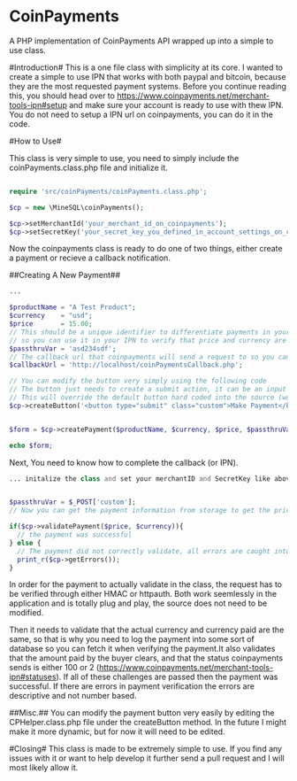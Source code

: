 # CoinPayments
A PHP implementation of CoinPayments API wrapped up into a simple to use class.



#Introduction#
This is a one file class with simplicity at its core. I wanted to create a simple to use IPN that works with both paypal and bitcoin, because they are the most requested payment systems. Before you continue reading this, you should head over to https://www.coinpayments.net/merchant-tools-ipn#setup and make sure your account is ready to use with thew IPN. You do not need to setup a IPN url on coinpayments, you can do it in the code. 

#How to Use#

This class is very simple to use, you need to simply include the coinPayments.class.php file and initialize it.

```php

require 'src/coinPayments/coinPayments.class.php';

$cp = new \MineSQL\coinPayments();

$cp->setMerchantId('your_merchant_id_on_coinpayments');
$cp->setSecretKey('your_secret_key_you_defined_in_account_settings_on_coinpayments');

```

Now the coinpayments class is ready to do one of two things, either create a payment or recieve a callback notification.

##Creating A New Payment##

```php
...

$productName = "A Test Product";
$currency    = "usd";
$price       = 15.00;
// This should be a unique identifier to differentiate payments in your database 
// so you can use it in your IPN to verify that price and currency are the same (more on this later)
$passthruVar = 'asd234sdf';
// The callback url that coinpayments will send a request to so you can validate the payment
$callbackUrl = 'http://localhost/coinPaymentsCallback.php';

// You can modify the button very simply using the following code
// The button just needs to create a submit action, it can be an input or button type
// This will override the default button hard coded into the source (works with bootstrap out of the box)
$cp->createButton('<button type="submit" class="custom">Make Payment</button>');


$form = $cp->createPayment($productName, $currency, $price, $passthruVar, $callbackUrl);

echo $form;
```

Next, You need to know how to complete the callback (or IPN).

```php
... initalize the class and set your merchantID and SecretKey like above


$passthruVar = $_POST['custom'];
// Now you can get the payment information from storage to get the price of the product and the currency

if($cp->validatePayment($price, $currency)){
  // the payment was successful
} else {  
  // The payment did not correctly validate, all errors are caught into an error array
  print_r($cp->getErrors());
}
```

In order for the payment to actually validate in the class, the request has to be verified through either HMAC or httpauth. Both work seemlessly in the application and is totally plug and play, the source does not need to be modified. 

Then it needs to validate that the actual currency and currency paid are the same, so that is why you need to log the payment into some sort of database so you can fetch it when verifying the payment.It also validates that the amount paid by the buyer clears, and that the status coinpayments sends is either 100 or 2 (https://www.coinpayments.net/merchant-tools-ipn#statuses). If all of these challenges are passed then the payment was successful. If there are errors in payment verification the errors are descriptive and not number based.



##Misc.##
You can modify the payment button very easily by editing the CPHelper.class.php file under the createButton method. In the future I might make it more dynamic, but for now it will need to be edited.


#Closing#
This class is made to be extremely simple to use. If you find any issues with it or want to help develop it further send a pull request and I will most likely allow it. 

